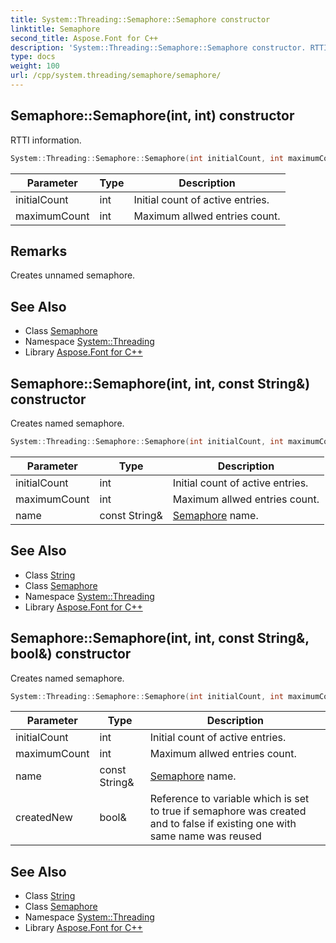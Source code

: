 ```yaml
---
title: System::Threading::Semaphore::Semaphore constructor
linktitle: Semaphore
second_title: Aspose.Font for C++
description: 'System::Threading::Semaphore::Semaphore constructor. RTTI information in C++.'
type: docs
weight: 100
url: /cpp/system.threading/semaphore/semaphore/
---
```

## Semaphore::Semaphore(int, int) constructor


RTTI information.

```cpp
System::Threading::Semaphore::Semaphore(int initialCount, int maximumCount)
```


| Parameter | Type | Description |
| --- | --- | --- |
| initialCount | int | Initial count of active entries. |
| maximumCount | int | Maximum allwed entries count. |
## Remarks


Creates unnamed semaphore. 
## See Also

* Class [Semaphore](../)
* Namespace [System::Threading](../../)
* Library [Aspose.Font for C++](../../../)
## Semaphore::Semaphore(int, int, const String\&) constructor


Creates named semaphore.

```cpp
System::Threading::Semaphore::Semaphore(int initialCount, int maximumCount, const String &name)
```


| Parameter | Type | Description |
| --- | --- | --- |
| initialCount | int | Initial count of active entries. |
| maximumCount | int | Maximum allwed entries count. |
| name | const String\& | [Semaphore](../) name. |

## See Also

* Class [String](../../../system/string/)
* Class [Semaphore](../)
* Namespace [System::Threading](../../)
* Library [Aspose.Font for C++](../../../)
## Semaphore::Semaphore(int, int, const String\&, bool\&) constructor


Creates named semaphore.

```cpp
System::Threading::Semaphore::Semaphore(int initialCount, int maximumCount, const String &name, bool &createdNew)
```


| Parameter | Type | Description |
| --- | --- | --- |
| initialCount | int | Initial count of active entries. |
| maximumCount | int | Maximum allwed entries count. |
| name | const String\& | [Semaphore](../) name. |
| createdNew | bool\& | Reference to variable which is set to true if semaphore was created and to false if existing one with same name was reused |

## See Also

* Class [String](../../../system/string/)
* Class [Semaphore](../)
* Namespace [System::Threading](../../)
* Library [Aspose.Font for C++](../../../)
